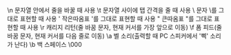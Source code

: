 \n 문자열 안에서 줄을 바꿀 때 사용
\t 문자열 사이에 탭 간격을 줄 때 사용
\\ 문자 \를 그대로 표현할 때 사용
\' 작은따옴표 '를 그대로 표현할 때 사용
\" 큰따옴표 "를 그대로 표현할 때 사용
\r 캐리지 리턴(줄 바꿈 문자, 현재 커서를 가장 앞으로 이동)
\f 폼 피드(줄 바꿈 문자, 현재 커서를 다음 줄로 이동)
\a 벨 소리(출력할 때 PC 스피커에서 '삑' 소리가 난다)
\b 백 스페이스
\000 
